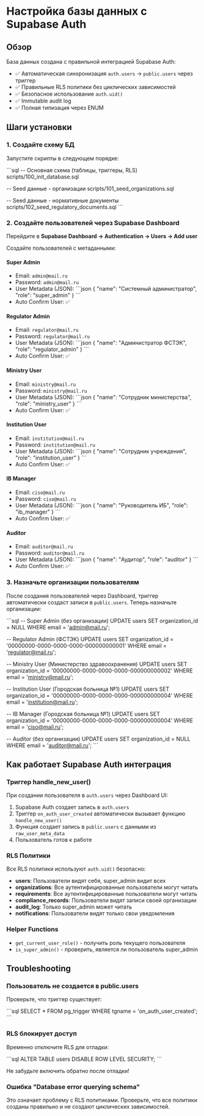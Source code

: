 # Настройка базы данных с Supabase Auth

## Обзор

База данных создана с правильной интеграцией Supabase Auth:

- ✅ Автоматическая синхронизация `auth.users` → `public.users` через триггер
- ✅ Правильные RLS политики без циклических зависимостей
- ✅ Безопасное использование `auth.uid()`
- ✅ Immutable audit log
- ✅ Полная типизация через ENUM

## Шаги установки

### 1. Создайте схему БД

Запустите скрипты в следующем порядке:

\`\`\`sql
-- Основная схема (таблицы, триггеры, RLS)
scripts/100_init_database.sql

-- Seed данные - организации
scripts/101_seed_organizations.sql

-- Seed данные - нормативные документы
scripts/102_seed_regulatory_documents.sql
\`\`\`

### 2. Создайте пользователей через Supabase Dashboard

Перейдите в **Supabase Dashboard → Authentication → Users → Add user**

Создайте пользователей с метаданными:

#### Super Admin
- Email: `admin@mail.ru`
- Password: `admin@mail.ru`
- User Metadata (JSON):
\`\`\`json
{
  "name": "Системный администратор",
  "role": "super_admin"
}
\`\`\`
- Auto Confirm User: ✅

#### Regulator Admin
- Email: `regulator@mail.ru`
- Password: `regulator@mail.ru`
- User Metadata (JSON):
\`\`\`json
{
  "name": "Администратор ФСТЭК",
  "role": "regulator_admin"
}
\`\`\`
- Auto Confirm User: ✅

#### Ministry User
- Email: `ministry@mail.ru`
- Password: `ministry@mail.ru`
- User Metadata (JSON):
\`\`\`json
{
  "name": "Сотрудник министерства",
  "role": "ministry_user"
}
\`\`\`
- Auto Confirm User: ✅

#### Institution User
- Email: `institution@mail.ru`
- Password: `institution@mail.ru`
- User Metadata (JSON):
\`\`\`json
{
  "name": "Сотрудник учреждения",
  "role": "institution_user"
}
\`\`\`
- Auto Confirm User: ✅

#### IB Manager
- Email: `ciso@mail.ru`
- Password: `ciso@mail.ru`
- User Metadata (JSON):
\`\`\`json
{
  "name": "Руководитель ИБ",
  "role": "ib_manager"
}
\`\`\`
- Auto Confirm User: ✅

#### Auditor
- Email: `auditor@mail.ru`
- Password: `auditor@mail.ru`
- User Metadata (JSON):
\`\`\`json
{
  "name": "Аудитор",
  "role": "auditor"
}
\`\`\`
- Auto Confirm User: ✅

### 3. Назначьте организации пользователям

После создания пользователей через Dashboard, триггер автоматически создаст записи в `public.users`. Теперь назначьте организации:

\`\`\`sql
-- Super Admin (без организации)
UPDATE users SET organization_id = NULL WHERE email = 'admin@mail.ru';

-- Regulator Admin (ФСТЭК)
UPDATE users SET organization_id = '00000000-0000-0000-0000-000000000001' WHERE email = 'regulator@mail.ru';

-- Ministry User (Министерство здравоохранения)
UPDATE users SET organization_id = '00000000-0000-0000-0000-000000000002' WHERE email = 'ministry@mail.ru';

-- Institution User (Городская больница №1)
UPDATE users SET organization_id = '00000000-0000-0000-0000-000000000004' WHERE email = 'institution@mail.ru';

-- IB Manager (Городская больница №1)
UPDATE users SET organization_id = '00000000-0000-0000-0000-000000000004' WHERE email = 'ciso@mail.ru';

-- Auditor (без организации)
UPDATE users SET organization_id = NULL WHERE email = 'auditor@mail.ru';
\`\`\`

## Как работает Supabase Auth интеграция

### Триггер handle_new_user()

При создании пользователя в `auth.users` через Dashboard UI:

1. Supabase Auth создает запись в `auth.users`
2. Триггер `on_auth_user_created` автоматически вызывает функцию `handle_new_user()`
3. Функция создает запись в `public.users` с данными из `raw_user_meta_data`
4. Пользователь готов к работе

### RLS Политики

Все RLS политики используют `auth.uid()` безопасно:

- **users**: Пользователи видят себя, super_admin видит всех
- **organizations**: Все аутентифицированные пользователи могут читать
- **requirements**: Все аутентифицированные пользователи могут читать
- **compliance_records**: Пользователи видят записи своей организации
- **audit_log**: Только super_admin может читать
- **notifications**: Пользователи видят только свои уведомления

### Helper Functions

- `get_current_user_role()` - получить роль текущего пользователя
- `is_super_admin()` - проверить, является ли пользователь super_admin

## Troubleshooting

### Пользователь не создается в public.users

Проверьте, что триггер существует:

\`\`\`sql
SELECT * FROM pg_trigger WHERE tgname = 'on_auth_user_created';
\`\`\`

### RLS блокирует доступ

Временно отключите RLS для отладки:

\`\`\`sql
ALTER TABLE users DISABLE ROW LEVEL SECURITY;
\`\`\`

Не забудьте включить обратно после отладки!

### Ошибка "Database error querying schema"

Это означает проблему с RLS политиками. Проверьте, что все политики созданы правильно и не создают циклических зависимостей.
